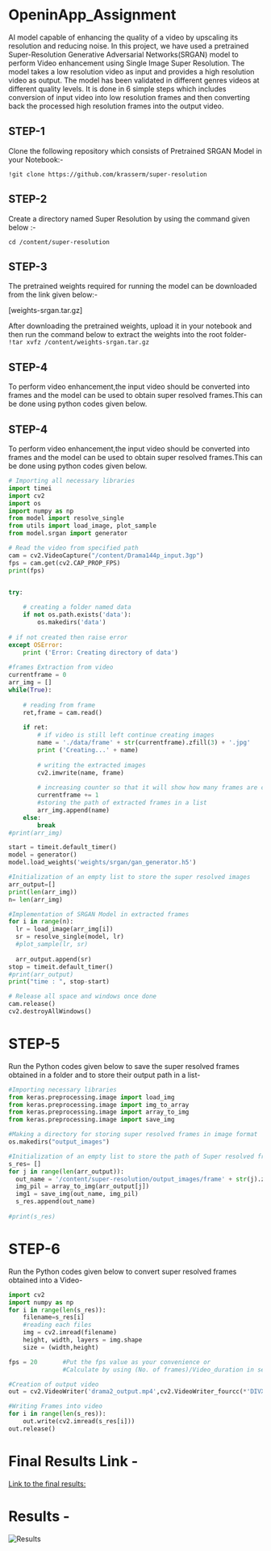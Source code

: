 # OpeninApp_Assignment
 AI model capable of enhancing the quality of a video by upscaling its resolution and reducing noise.
In this project, we have used a pretrained Super-Resolution Generative Adversarial Networks(SRGAN) model to perform Video enhancement using Single Image Super Resolution. The model takes a low resolution video as input and provides a high resolution video as output. The model has been validated in different genres videos at different quality levels. It is done in 6 simple steps which includes conversion of input video into low resolution frames and then converting back the processed high resolution frames into the output video.
## STEP-1
Clone the following repository which consists of Pretrained SRGAN Model in your Notebook:-

``` !git clone https://github.com/krasserm/super-resolution ```

## STEP-2
Create a directory named Super Resolution by using the command given below :-

```cd /content/super-resolution```
## STEP-3
The pretrained weights required for running the model can be  downloaded from the link given below:-

[weights-srgan.tar.gz]

After downloading the pretrained weights, upload it in your notebook and then run the command below to extract the weights into the root folder-
```!tar xvfz /content/weights-srgan.tar.gz```
## STEP-4
To perform video enhancement,the input video should be converted into frames and the model can be used to obtain super resolved frames.This can be done using python codes given below.
## STEP-4
To perform video enhancement,the input video should be converted into frames and the model can be used to obtain super resolved frames.This can be done using python codes given below.

```python
# Importing all necessary libraries 
import timei
import cv2 
import os
import numpy as np
from model import resolve_single
from utils import load_image, plot_sample
from model.srgan import generator

# Read the video from specified path 
cam = cv2.VideoCapture("/content/Drama144p_input.3gp") 
fps = cam.get(cv2.CAP_PROP_FPS)
print(fps)


try:
      
    # creating a folder named data 
    if not os.path.exists('data'): 
        os.makedirs('data') 
  
# if not created then raise error 
except OSError:
    print ('Error: Creating directory of data') 
  
#frames Extraction from video 
currentframe = 0
arr_img = []
while(True): 
      
    # reading from frame 
    ret,frame = cam.read() 
  
    if ret: 
        # if video is still left continue creating images 
        name = './data/frame' + str(currentframe).zfill(3) + '.jpg'
        print ('Creating...' + name) 
  
        # writing the extracted images 
        cv2.imwrite(name, frame) 
  
        # increasing counter so that it will show how many frames are created 
        currentframe += 1
        #storing the path of extracted frames in a list
        arr_img.append(name)
    else: 
        break
#print(arr_img)

start = timeit.default_timer()
model = generator()
model.load_weights('weights/srgan/gan_generator.h5')

#Initialization of an empty list to store the super resolved images
arr_output=[]
print(len(arr_img))
n= len(arr_img)

#Implementation of SRGAN Model in extracted frames
for i in range(n):
  lr = load_image(arr_img[i])
  sr = resolve_single(model, lr)
  #plot_sample(lr, sr)
  
  arr_output.append(sr)
stop = timeit.default_timer()
#print(arr_output)
print("time : ", stop-start)

# Release all space and windows once done 
cam.release() 
cv2.destroyAllWindows()
```

# STEP-5
Run the Python codes given below to save the super resolved frames obtained in a folder and to store their output path in a list-

```python
#Importing necessary libraries
from keras.preprocessing.image import load_img
from keras.preprocessing.image import img_to_array
from keras.preprocessing.image import array_to_img
from keras.preprocessing.image import save_img

#Making a directory for storing super resolved frames in image format
os.makedirs("output_images")

#Initialization of an empty list to store the path of Super resolved frames
s_res= []
for j in range(len(arr_output)):
  out_name = '/content/super-resolution/output_images/frame' + str(j).zfill(3) + '.jpg'
  img_pil = array_to_img(arr_output[j])
  img1 = save_img(out_name, img_pil)
  s_res.append(out_name)
  
#print(s_res)
```
# STEP-6
Run the Python codes given  below to  convert  super resolved frames obtained into a Video-

```python
import cv2
import numpy as np
for i in range(len(s_res)):
    filename=s_res[i]
    #reading each files
    img = cv2.imread(filename)
    height, width, layers = img.shape
    size = (width,height)

fps = 20       #Put the fps value as your convenience or 
               #Calculate by using (No. of frames)/Video_duration in seconds  

#Creation of output video               
out = cv2.VideoWriter('drama2_output.mp4',cv2.VideoWriter_fourcc(*'DIVX'), fps , size)

#Writing Frames into video
for i in range(len(s_res)):
    out.write(cv2.imread(s_res[i]))
out.release()
```

# Final Results Link - 
[Link to the final results:]([https://drive.google.com/drive/folders/1NiyJCLsB_-pAmFJNF97QhZiho7zPLMCw?usp=sharing](https://drive.google.com/drive/folders/1DYKyTvH2onhnTTjHrgfv8xZRDkfqfxF9?usp=sharing)https://drive.google.com/drive/folders/1DYKyTvH2onhnTTjHrgfv8xZRDkfqfxF9?usp=sharing)
# Results -
![Results](results.png)

